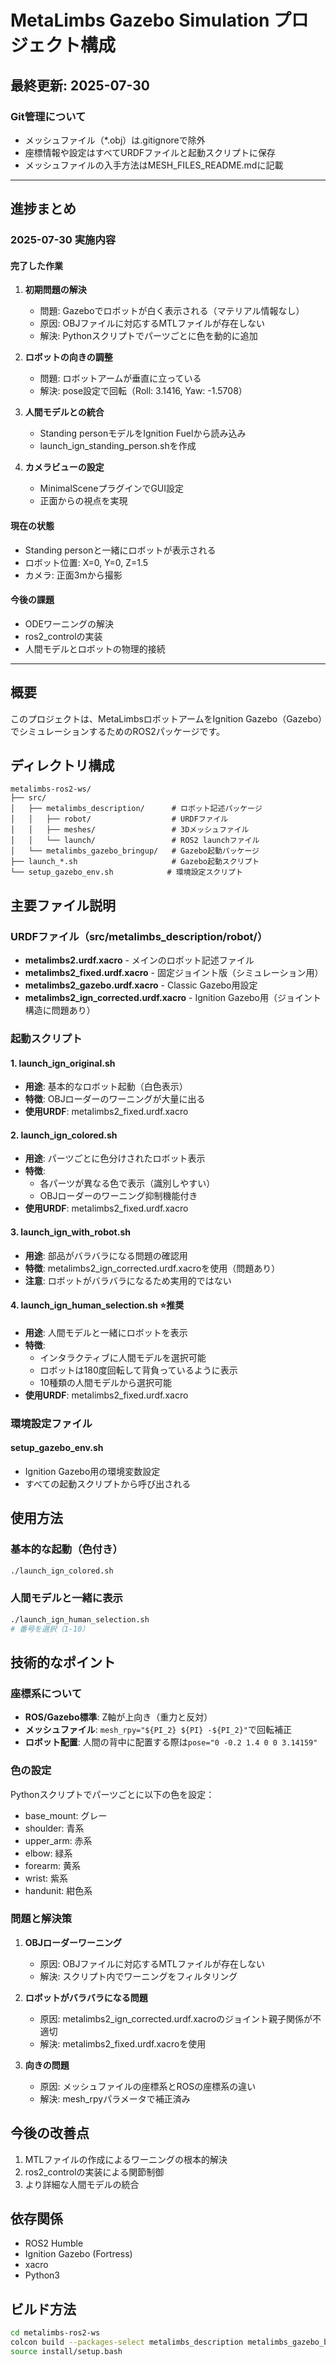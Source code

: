 # MetaLimbs Gazebo Simulation プロジェクト構成

## 最終更新: 2025-07-30

### Git管理について
- メッシュファイル（*.obj）は.gitignoreで除外
- 座標情報や設定はすべてURDFファイルと起動スクリプトに保存
- メッシュファイルの入手方法はMESH_FILES_README.mdに記載

---

## 進捗まとめ

### 2025-07-30 実施内容

#### 完了した作業

1. **初期問題の解決**
   - 問題: Gazeboでロボットが白く表示される（マテリアル情報なし）
   - 原因: OBJファイルに対応するMTLファイルが存在しない
   - 解決: Pythonスクリプトでパーツごとに色を動的に追加

2. **ロボットの向きの調整**
   - 問題: ロボットアームが垂直に立っている
   - 解決: pose設定で回転（Roll: 3.1416, Yaw: -1.5708）

3. **人間モデルとの統合**
   - Standing personモデルをIgnition Fuelから読み込み
   - launch_ign_standing_person.shを作成

4. **カメラビューの設定**
   - MinimalSceneプラグインでGUI設定
   - 正面からの視点を実現

#### 現在の状態
- Standing personと一緒にロボットが表示される
- ロボット位置: X=0, Y=0, Z=1.5
- カメラ: 正面3mから撮影

#### 今後の課題
- ODEワーニングの解決
- ros2_controlの実装
- 人間モデルとロボットの物理的接続

---

## 概要
このプロジェクトは、MetaLimbsロボットアームをIgnition Gazebo（Gazebo）でシミュレーションするためのROS2パッケージです。

## ディレクトリ構成

```
metalimbs-ros2-ws/
├── src/
│   ├── metalimbs_description/      # ロボット記述パッケージ
│   │   ├── robot/                  # URDFファイル
│   │   ├── meshes/                 # 3Dメッシュファイル
│   │   └── launch/                 # ROS2 launchファイル
│   └── metalimbs_gazebo_bringup/   # Gazebo起動パッケージ
├── launch_*.sh                     # Gazebo起動スクリプト
└── setup_gazebo_env.sh            # 環境設定スクリプト
```

## 主要ファイル説明

### URDFファイル（src/metalimbs_description/robot/）

- **metalimbs2.urdf.xacro** - メインのロボット記述ファイル
- **metalimbs2_fixed.urdf.xacro** - 固定ジョイント版（シミュレーション用）
- **metalimbs2_gazebo.urdf.xacro** - Classic Gazebo用設定
- **metalimbs2_ign_corrected.urdf.xacro** - Ignition Gazebo用（ジョイント構造に問題あり）

### 起動スクリプト

#### 1. launch_ign_original.sh
- **用途**: 基本的なロボット起動（白色表示）
- **特徴**: OBJローダーのワーニングが大量に出る
- **使用URDF**: metalimbs2_fixed.urdf.xacro

#### 2. launch_ign_colored.sh
- **用途**: パーツごとに色分けされたロボット表示
- **特徴**: 
  - 各パーツが異なる色で表示（識別しやすい）
  - OBJローダーのワーニング抑制機能付き
- **使用URDF**: metalimbs2_fixed.urdf.xacro

#### 3. launch_ign_with_robot.sh
- **用途**: 部品がバラバラになる問題の確認用
- **特徴**: metalimbs2_ign_corrected.urdf.xacroを使用（問題あり）
- **注意**: ロボットがバラバラになるため実用的ではない

#### 4. launch_ign_human_selection.sh ⭐推奨
- **用途**: 人間モデルと一緒にロボットを表示
- **特徴**:
  - インタラクティブに人間モデルを選択可能
  - ロボットは180度回転して背負っているように表示
  - 10種類の人間モデルから選択可能
- **使用URDF**: metalimbs2_fixed.urdf.xacro

### 環境設定ファイル

#### setup_gazebo_env.sh
- Ignition Gazebo用の環境変数設定
- すべての起動スクリプトから呼び出される

## 使用方法

### 基本的な起動（色付き）
```bash
./launch_ign_colored.sh
```

### 人間モデルと一緒に表示
```bash
./launch_ign_human_selection.sh
# 番号を選択（1-10）
```

## 技術的なポイント

### 座標系について
- **ROS/Gazebo標準**: Z軸が上向き（重力と反対）
- **メッシュファイル**: `mesh_rpy="${PI_2} ${PI} -${PI_2}"`で回転補正
- **ロボット配置**: 人間の背中に配置する際は`pose="0 -0.2 1.4 0 0 3.14159"`

### 色の設定
Pythonスクリプトでパーツごとに以下の色を設定：
- base_mount: グレー
- shoulder: 青系
- upper_arm: 赤系
- elbow: 緑系
- forearm: 黄系
- wrist: 紫系
- handunit: 紺色系

### 問題と解決策

1. **OBJローダーワーニング**
   - 原因: OBJファイルに対応するMTLファイルが存在しない
   - 解決: スクリプト内でワーニングをフィルタリング

2. **ロボットがバラバラになる問題**
   - 原因: metalimbs2_ign_corrected.urdf.xacroのジョイント親子関係が不適切
   - 解決: metalimbs2_fixed.urdf.xacroを使用

3. **向きの問題**
   - 原因: メッシュファイルの座標系とROSの座標系の違い
   - 解決: mesh_rpyパラメータで補正済み

## 今後の改善点

1. MTLファイルの作成によるワーニングの根本的解決
2. ros2_controlの実装による関節制御
3. より詳細な人間モデルの統合

## 依存関係

- ROS2 Humble
- Ignition Gazebo (Fortress)
- xacro
- Python3

## ビルド方法

```bash
cd metalimbs-ros2-ws
colcon build --packages-select metalimbs_description metalimbs_gazebo_bringup
source install/setup.bash
```